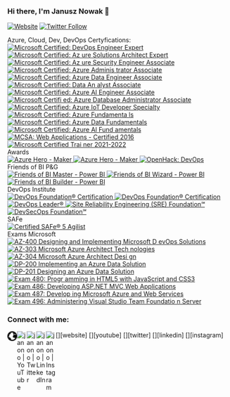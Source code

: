 ### Hi there, I'm Janusz Nowak 👋

[![Website](https://img.shields.io/website?label=blog.janono.pl&style=for-the-badge&url=https%3A%2F%2Fblog.janono.pl)](https://blog.janono.pl)
[![Twitter Follow](https://img.shields.io/twitter/follow/jnowwwak?color=1DA1F2&logo=twitter&style=for-the-badge)](https://twitter.com/intent/follow?original_referer=https%3A%2F%2Fgithub.com%2Fjanusznowak&screen_name=jnowwwak)

<div>
   Azure, Cloud, Dev, DevOps Certyfications:
   <br>
   <a href="https://www.credly.com/badges/ca33f668-2a52-4572-8151-d1179d10ebd7" title="Microsoft Certified: DevOps Engineer Expert">
   <img src="https://images.credly.com/size/600x600/images/c3ab66f8-5d59-4afa-a6c2-0ba30a1989ca/CERT-Expert-DevOps-Engineer-600x600.png" width="140" alt="Microsoft Certified: DevOps 
      Engineer Expert"/>
   </a>
   <a href="https://www.credly.com/badges/e2ac5d12-235d-45f9-80df-2a42740b3f1b" title="Microsoft Certified: Azure Solutions Architect Expert">
   <img src="https://images.credly.com/size/600x600/images/987adb7e-49be-4e24-b67e-55986bd3fe66/azure-solutions-architect-expert-600x600.png" width="140" alt="Microsoft Certified: Az
      ure Solutions Architect Expert"/>
   </a>
   <a href="https://www.credly.com/badges/205c5f21-d69a-4b8e-b16e-01fc4cef3e6d" title="Microsoft Certified: Azure Security Engineer Associate">
   <img src="https://images.credly.com/size/600x600/images/1ad16b6f-2c71-4a2e-ae74-ec69c4766039/azure-security-engineer-associate600x600.png" width="140" alt="Microsoft Certified: Az
      ure Security Engineer Associate"/>
   </a>
   <a href="https://www.credly.com/badges/e7e9f2ea-1f7c-4b8c-988a-80c3689ffd62" title="Microsoft Certified: Azure Administrator Associate">
   <img src="https://images.credly.com/size/600x600/images/35d18649-95c6-4c78-b07a-cfc1362318f3/azure-administrator-associate.png" width="140" alt="Microsoft Certified: Azure Adminis
      trator Associate"/>
   </a>
   <a href="https://www.credly.com/badges/ca891c5b-73ce-49ff-8bf2-eef94445a97f" title="Microsoft Certified: Azure Data Engineer Associate">
   <img src="https://images.credly.com/size/600x600/images/61542181-0e8d-496c-a17c-3d4bf590eda1/azure-data-engineer-associate-600x600.png" width="140" alt="Microsoft Certified: Azure
      Data Engineer Associate"/>
   </a>
   <a href="https://www.credly.com/badges/dcd5f342-d269-4f96-93f8-296c3b983662" title="Microsoft Certified: Data Analyst Associate">
   <img src="https://images.credly.com/size/600x600/images/5cc4fa32-c08f-43c5-ae31-3184e172ad34/CERT-Associate-Data-Analyst-600x600.png" width="140" alt="Microsoft Certified: Data An
      alyst Associate"/>
   </a>
   <a href="https://www.credly.com/badges/92e03c54-3999-4757-9811-4bf7b6fb7c48" title="Microsoft Certified: Azure AI Engineer Associate">
   <img src="https://images.credly.com/size/600x600/images/1fab226c-0e60-4b45-9853-1905a4b6853a/azure-ai-engineer-600x600.png" width="140" alt="Microsoft Certified: Azure AI Engineer
      Associate"/>
   </a>
   <a href="https://www.credly.com/badges/2b1c8264-264f-49c7-9022-d2403d2515cd" title="Microsoft Certified: Azure Database Administrator Associate">
   <img src="https://images.credly.com/size/600x600/images/edc0b0d8-55ec-4dfe-9353-22c1bc4e07e8/azure-database-administrator-associate-600x600.png" width="140" alt="Microsoft Certifi
      ed: Azure Database Administrator Associate"/>
   </a>
   <a href="https://www.credly.com/badges/ee3b9a32-1968-4b9c-96fb-2c173c8b0bfc" title="Microsoft Certified: Azure IoT Developer Specialty">
   <img src="https://images.credly.com/size/600x600/images/2711b780-c3f1-4678-a9ae-f6c49c379189/specialty-azure-iot-developer-600x600.png" width="140" alt="Microsoft Certified: Azure
      IoT Developer Specialty"/>
   </a>
   <a href="https://www.credly.com/badges/e546843f-433a-4441-858e-beff605eefb5" title="Microsoft Certified: Azure Fundamentals">
   <img src="https://images.credly.com/size/600x600/images/6a254dad-77e5-4e71-8049-94e5c7a15981/azure-fundamentals-600x600.png" width="140" alt="Microsoft Certified: Azure Fundamenta
      ls"/>
   </a>
   <a href="https://www.credly.com/badges/b353b013-4b51-4e4f-b151-e1a8259ee73e" title="Microsoft Certified: Azure Data Fundamentals">
   <img src="https://images.credly.com/size/600x600/images/70eb1e3f-d4de-4377-a062-b20fb29594ea/azure-data-fundamentals-600x600.png" width="140" alt="Microsoft Certified: Azure Data 
      Fundamentals"/>
   </a>
   <a href="https://www.credly.com/badges/833bd792-ae7d-448e-ba18-eeaf1885a926" title="Microsoft Certified: Azure AI Fundamentals">
   <img src="https://images.credly.com/size/600x600/images/4136ced8-75d5-4afb-8677-40b6236e2672/azure-ai-fundamentals-600x600.png" width="140" alt="Microsoft Certified: Azure AI Fund
      amentals"/>
   </a>
   <a href="https://www.credly.com/badges/2e497688-fb55-40f7-b77e-feab200733cc" title="MCSA: Web Applications - Certified 2016">
   <img src="https://images.credly.com/size/600x600/images/421ca115-c03d-403d-893c-da7652bb8619/MCSA_Web_Applications-01.png" width="140" alt="MCSA: Web Applications - Certified 2016
      "/>
   <a href="https://www.credly.com/badges/8675a1d5-c560-42fd-8f16-0e83d4602d57" title="Microsoft Certified Trainer 2021-2022">
   <img src="https://images.credly.com/size/600x600/images/a6ea4416-4f34-4a85-bc24-eb3fe32fd241/MCT-Microsoft_Certified_Trainer-600x600.png" width="140" alt="Microsoft Certified Trai
      ner 2021-2022"/>
   </a>
   <div>
      Awards
      <br>
      <a href="https://www.microsoft.com/skills/azureheroes" title="Azure Hero - Maker">
      <img src="https://www.microsoft.com/Skills/Content/images/azureHeroes/newBadgers/maker.jpg" width="240" alt="Azure Hero - Maker"/>
      </a>
      <a href="https://www.microsoft.com/skills/azureheroes" title="Azure Hero - Content Hero">
      <img src="https://www.microsoft.com/Skills/Content/images/azureHeroes/newBadgers/content_hero.jpg" width="240" alt="Azure Hero - Maker"/>
      </a>
      <a href="https://www.credly.com/badges/bf60eeb8-cb20-4e53-a834-4c389fdef54e" title="OpenHack: DevOps">
      <img src="https://images.credly.com/size/600x600/images/0384f554-6401-42d2-b494-02a6d2fd3013/DevOps.png" width="140" alt="OpenHack: DevOps"/>
      </a>
   </div>
   <div>
      Friends of BI P&G
      <br>
      <a href="https://www.credly.com/badges/55c4245e-fd37-4baf-9cff-333ae609ea72" title="Friends of BI Master - Power BI">
      <img src="https://images.credly.com/size/600x600/images/b8a378e7-7986-43b2-b87d-f9232eec439f/PBI_Master_Badge_sq.png" width="140" alt="Friends of BI Master - Power BI"/>
      </a>
      <a href="https://www.credly.com/badges/9e21c140-e658-482f-8a70-7ba0848302ef" title="Friends of BI Wizard - Power BI">
      <img src="https://images.credly.com/size/600x600/images/ddefbfc2-7e89-4b5c-a685-aa48903dbee9/PBI_Wizard_Badge_sq.png" width="140" alt="Friends of BI Wizard - Power BI"/>
      </a>
      <a href="https://www.credly.com/badges/f74f58fc-8069-422f-9a65-86c8ae0a425c" title="Friends of BI Builder - Power BI">
      <img src="https://images.credly.com/size/600x600/images/df0f41b4-8e93-4fb0-a7a3-ddd29f2eb387/PBI_Builder_Badge_sq.png" width="140" alt="Friends of BI Builder - Power BI"/>
      </a>
   </div>
   <div>
      DevOps Institute
      <br>
      <a href="https://devops.credly.com/member-badges/23131093" title="DevOps Foundation® Certification">
      <img src="https://credlyapp.s3.amazonaws.com/badges/8bbb7b5a060a84447018cb1ee062f85a_17.png" width="140" alt="DevOps Foundation® Certification"/>
      </a>
      <a href="https://devops.credly.com/member-badges/23131093" title="DevOps Foundation® Certification">
      <img src="https://www.devopsinstitute.com/wp-content/uploads/2020/08/DevOpsFoundationBadge.png" width="140" alt="DevOps Foundation® Certification"/>
      </a>
      <a href="https://www.devopsinstitute.com/certifications/devops-leader/" title="DevOps Leader®">
      <img src="https://www.devopsinstitute.com/wp-content/uploads/2020/08/DevOpsLeaderBadge-2.png" width="140" alt="DevOps Leader®"/>
      </a>
      <a href="https://www.devopsinstitute.com/certifications/sre-foundation/" title="Site Reliability Engineering (SRE) Foundation℠">
      <img src="https://www.devopsinstitute.com/wp-content/uploads/2020/08/SREFoundation-2.png" width="140" alt="Site Reliability Engineering (SRE) Foundation℠"/>
      </a>
      <a href="https://www.devopsinstitute.com/certifications/devsecops-foundation/" title="DevSecOps Foundation℠">
      <img src="https://www.devopsinstitute.com/wp-content/uploads/2020/08/DevSecOpsFoundation-2.png" width="140" alt="DevSecOps Foundation℠"/>
      </a>  
   </div>
   <div>
      SAFe
      <br>
      <a href="https://www.credly.com/badges/47996eae-5885-4502-98f5-41a6028e153a" title="Certified SAFe® 5 Agilist">
      <img src="https://images.credly.com/size/600x600/images/969ca68c-6793-4ebc-b35a-1d2663ad3c26/cert_mark_SA_badge_large_300px.png" width="140" alt="Certified SAFe® 5 Agilist"/>
      </a>
   </div>
   <div>
      Exams Microsoft
      <br>
      <a href="https://www.credly.com/badges/2d2b4b07-4b3e-441b-b7b2-10053e2f4fc7" title="AZ-400 Designing and Implementing Microsoft DevOps Solutions">
      <img src="https://images.credly.com/size/600x600/images/107e2eb6-f394-40eb-83d2-d8c9b7d34555/exam-az400-600x600.png" width="140" alt="AZ-400 Designing and Implementing Microsoft D
         evOps Solutions"/>
      </a>
      <a href="https://www.credly.com/badges/651f707f-826d-4006-95e6-c36ad6e30f9a" title="AZ-303 Microsoft Azure Architect Technologies">
      <img src="https://images.credly.com/size/600x600/images/285339cc-675a-4b1a-bdd9-283868af2fc8/EXAM-Expert-AZ-303-600x600.png" width="140" alt="AZ-303 Microsoft Azure Architect Tech
         nologies"/>
      </a>
      <a href="https://www.credly.com/badges/f7ce3231-9b3c-4287-8db4-76ab42a05a28" title="AZ-304 Microsoft Azure Architect Design">
      <img src="https://images.credly.com/size/600x600/images/bfdff01e-a9dd-41fc-9301-8a90585c19bb/EXAM-Expert-AZ-304-600x600.png" width="140" alt="AZ-304 Microsoft Azure Architect Desi
         gn"/>
      </a>
      <a href="https://www.credly.com/badges/26117260-b59f-4c6b-9310-c14f357c3e79" title="DP-200 Implementing an Azure Data Solution">
      <img src="https://images.credly.com/size/600x600/images/af626bbe-ed13-472f-9e72-d4808474acb5/exam-dp200-600x600.png" width="140" alt="DP-200 Implementing an Azure Data Solution"/>
      </a>
      <a href="https://www.credly.com/badges/2dbc524a-3cdc-4802-ae15-51d869aac750" title="DP-201 Designing an Azure Data Solution">
      <img src="https://images.credly.com/size/600x600/images/c4671de2-68f7-4219-952d-2e955e25f453/exam-dp201-600x600.png" width="140" alt="DP-201 Designing an Azure Data Solution"/>
      </a>
      <a href="https://www.credly.com/badges/c8aa0b27-2ed1-4852-95ea-adaa17099fd6" title="Exam 480: Programming in HTML5 with JavaScript and CSS3">
      <img src="https://images.credly.com/size/600x600/images/84f513e4-256d-4aa0-a29d-973bcb39d87a/Programming_in_HTML5_with_JavaScript_and_Css3-01.png" width="140" alt="Exam 480: Progr
         amming in HTML5 with JavaScript and CSS3"/>
      </a>
      <a href="https://www.credly.com/badges/96c7dae0-acc0-479c-ad4e-b353dcfc8ef6" title="Exam 486: Developing ASP.NET MVC Web Applications">
      <img src="https://images.credly.com/size/600x600/images/cbab3216-025d-4601-86ee-c5970b348d48/Developing_ASP.NET_MVC_Web_Applications-01.png" width="140" alt="Exam 486: Developing 
         ASP.NET MVC Web Applications"/>
      </a>
      <a href="https://www.credly.com/badges/d06397c1-e850-414c-a980-92973b226950" title="Exam 487: Developing Microsoft Azure and Web Services">
      <img src="https://images.credly.com/size/600x600/images/ff9e3554-46b8-474d-8a8c-9285284e6c83/Developing_Microsoft_Azure_and_Web_Services-01.png" width="140" alt="Exam 487: Develop
         ing Microsoft Azure and Web Services"/>
      </a>
      <a href="https://www.credly.com/badges/93ad8065-842c-4a27-93de-55638425c2e6" title="Exam 496: Administering Visual Studio Team Foundation Server">
      <img src="https://images.credly.com/size/600x600/images/1f1a5322-f492-4361-984e-cfaae0b0c97b/Exam_496-01.png" width="140" alt="Exam 496: Administering Visual Studio Team Foundatio
         n Server"/>
      </a>
   </div>
</div>



<!--
<div>
<a href="https://www.credly.com/earner/earned/badge/ca33f668-2a52-4572-8151-d1179d10ebd7" title="Microsoft Certified: DevOps Engineer Expert">
  <img src="./img/Microsoft Certified_ DevOps Engineer Expert.png?raw=true" width="140" alt="Microsoft Certified: DevOps Engineer Expert"/>
</a>
<a href="https://www.credly.com/earner/earned/badge/e2ac5d12-235d-45f9-80df-2a42740b3f1b">
  <img src="./img/Microsoft Certified_ Azure Solutions Architect Expert.png?raw=true" width="140" alt="Microsoft Certified: Azure Solutions Architect Expert"/>
</a>
<a href="https://www.credly.com/earner/earned/badge/205c5f21-d69a-4b8e-b16e-01fc4cef3e6d">
  <img src="./img/Microsoft Certified_ Azure Security Engineer Associate.png?raw=true" width="140"alt="Microsoft Certified: Azure Security Engineer Associate"/>
</a>
</div>
-->
<!--
<div>
<img src="./img/Designing and Implementing Microsoft DevOps Solutions .png?raw=true" width="140"/>

<img src="./img/Programming in HTML5 with JavaScript and CSS3 .png?raw=true" width="140"/><img src="./img/Microsoft Specialist_ Programming in HTML5 with JavaScript and CSS3.png?raw=true" width="140"/>
<img src="./img/Microsoft Certified Professional_ Microsoft Certified Professional.png?raw=true" width="140"/>
<img src="./img/Developing ASP.NET MVC Web Applications .png?raw=true" width="140"/>
<img src="./img/Developing Microsoft Azure and Web Services .png?raw=true" width="140"/>
<img src="./img/Microsoft Certified Solutions Developer_ Web Applications (Inactive).png?raw=true" width="140"/>
<img src="./img/Administering Visual Studio Team Foundation Server .png?raw=true" width="140"/>
<img src="./img/Microsoft Certified Solutions Associate_ Web Applications (Charter)*.png?raw=true" width="140"/>
<img src="./img/Information security in the cloud according to ISO / IEC 27017_ 2015 with elements of protection of personal data processed in the cloud (ISO / OEC 27018_ 2014).png?raw=true" width="140"/>
<img src="./img/DevOps Foundation® Certification.png?raw=true" width="140"/>
<img src="./img/Azure Hero - Maker.png?raw=true" width="140"/>
<img src="./img/Azure Hero - Content Hero.png?raw=true" width="140"/>
<img src="./img/Microsoft Azure Fundamentals .png?raw=true" width="140"/>
<img src="./img/Microsoft Certified_ Azure Fundamentals.png?raw=true" width="140"/>

<img src="./img/Microsoft Azure Administrator .png?raw=true" width="140"/>

<img src="./img/Microsoft Certified_ Azure Administrator Associate.png?raw=true" width="140"/>
  
<img src="./img/Microsoft Azure Data Fundamentals .png?raw=true" width="140"/>
<img src="./img/Microsoft Certified_ Azure Data Fundamentals.png?raw=true" width="140"/>
<img src="./img/Microsoft Azure Architect Design .png?raw=true" width="140"/>
<img src="./img/Microsoft Azure Architect Technologies .png?raw=true" width="140"/>

<img src="./img/Trainer_ MCT Enrollment.png?raw=true" width="140"/>
<img src="./img/Microsoft Azure Security Technologies .png?raw=true" width="140"/>

<img src="./img/Microsoft Azure AI Fundamentals .png?raw=true" width="140"/>
<img src="./img/Microsoft Certified_ Azure AI Fundamentals.png?raw=true" width="140"/>
<img src="./img/DevOps Leader (DOL)® Certification.png?raw=true" width="140"/>
<img src="./img/Administering Relational Databases on Microsoft Azure .png?raw=true" width="140"/>
<img src="./img/Microsoft Certified_ Azure Database Administrator Associate.png?raw=true" width="140"/>
<img src="./img/Designing an Azure Data Solution .png?raw=true" width="140"/>
<img src="./img/Implementing an Azure Data Solution .png?raw=true" width="140"/>
<img src="./img/Microsoft Certified_ Azure Data Engineer Associate.png?raw=true" width="140"/>
<img src="./img/Site Reliability Engineering (SRE) Foundation Certification.png?raw=true" width="140"/>
<img src="./img/Designing and Implementing an Azure AI Solution .png?raw=true" width="140"/>
<img src="./img/Microsoft Certified_ Azure AI Engineer Associate.png?raw=true" width="140"/>
<img src="./img/Microsoft Azure IoT Developer .png?raw=true" width="140"/>
<img src="./img/Specialty_ Microsoft Certified_ Azure IoT Developer Specialty.png?raw=true" width="140"/>
<img src="./img/OpenHack_ DevOps.png?raw=true" width="140"/>
<img src="./img/DevSecOps Foundation (DSOF) Certification.png?raw=true" width="140"/>
<img src="./img/Microsoft Certified_ Data Analyst Associate.png?raw=true" width="140"/>
</div>

<div>
<img src="./img/Friends of BI Master - Power BI.png?raw=true" width="140"/>
<img src="./img/Friends of BI Wizard - Power BI.png?raw=true" width="140"/>
<img src="./img/Friends of BI Builder - Power BI.png?raw=true" width="140"/>
</div>
-->

<!--
**janusznowak/janusznowak** is a ✨ _special_ ✨ repository because its `README.md` (this file) appears on your GitHub profile.

Here are some ideas to get you started:

- 🔭 I’m currently working on ...
- 🌱 I’m currently learning ...
- 👯 I’m looking to collaborate on ...
- 🤔 I’m looking for help with ...
- 💬 Ask me about ...
- 📫 How to reach me: ...
- 😄 Pronouns: ...
- ⚡ Fun fact: ...
-->


### Connect with me:

[<img align="left" alt="blog.janono.pl" width="22px" src="https://raw.githubusercontent.com/iconic/open-iconic/master/svg/globe.svg" />][website]
[<img align="left" alt="janono | YouTube" width="22px" src="https://cdn.jsdelivr.net/npm/simple-icons@v3/icons/youtube.svg" />][youtube]
[<img align="left" alt="janono | Twitter" width="22px" src="https://cdn.jsdelivr.net/npm/simple-icons@v3/icons/twitter.svg" />][twitter]
[<img align="left" alt="janono | LinkedIn" width="22px" src="https://cdn.jsdelivr.net/npm/simple-icons@v3/icons/linkedin.svg" />][linkedin]
[<img align="left" alt="janono | Instagram" width="22px" src="https://cdn.jsdelivr.net/npm/simple-icons@v3/icons/instagram.svg" />][instagram]

<br />

<!--START_SECTION:badges-->
<!--END_SECTION:badges-->
